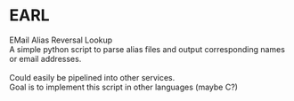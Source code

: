 # EARL

EMail Alias Reversal Lookup
<br>
A simple python script to parse alias files and output corresponding names or email addresses.  
<br>
Could easily be pipelined into other services.
<br>
Goal is to implement this script in other languages (maybe C?)


